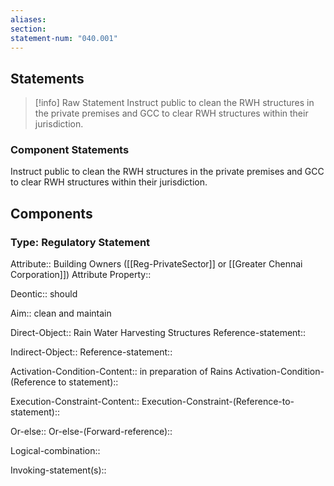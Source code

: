 ```yaml
---
aliases: 
section: 
statement-num: "040.001"
---
```

## Statements 
> [!info] Raw Statement
> Instruct public to clean the RWH structures in the private premises and GCC to clear RWH structures within their jurisdiction. 
> 

### Component Statements
Instruct public to clean the RWH structures in the private premises and GCC to clear RWH structures within their jurisdiction. 
## Components
### Type: Regulatory Statement
Attribute:: Building Owners ([[Reg-PrivateSector]] or [[Greater Chennai Corporation]])
	Attribute Property::

Deontic:: should

Aim:: clean and maintain 

Direct-Object:: Rain Water Harvesting Structures
	Reference-statement::

Indirect-Object::
	Reference-statement::

Activation-Condition-Content:: in preparation of Rains
	Activation-Condition-(Reference to statement)::

Execution-Constraint-Content::
	Execution-Constraint-(Reference-to-statement)::

Or-else::
	Or-else-(Forward-reference)::

Logical-combination::

Invoking-statement(s)::